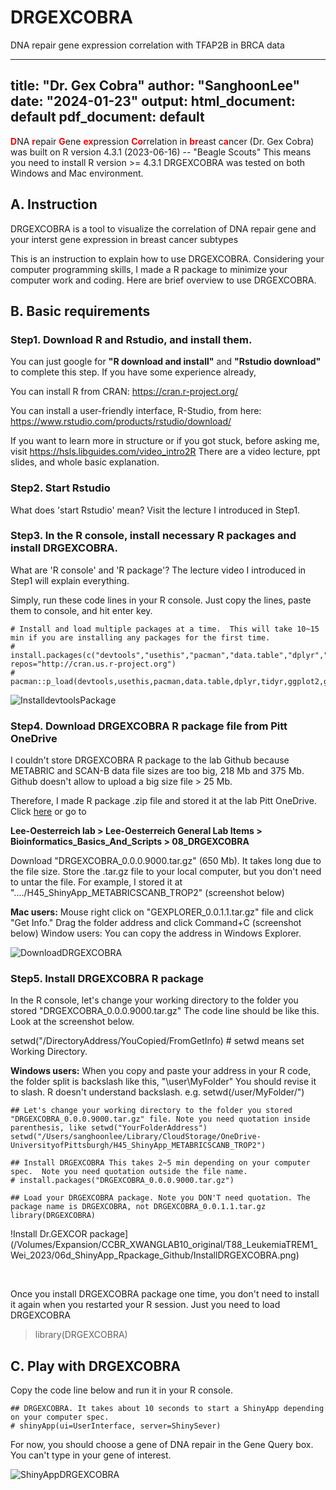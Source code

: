 # DRGEXCOBRA
DNA repair gene expression correlation with TFAP2B in BRCA data


---
title: "Dr. Gex Cobra"
author: "SanghoonLee"
date: "2024-01-23"
output: 
  html_document: default
pdf_document: default
---
  <span style="color:red">**D**</span>NA <span style="color:red">**r**</span>epair <span style="color:red">**G**</span>ene <span style="color:red">**ex**</span>pression <span style="color:red">**Co**</span>rrelation in <span style="color:red">**br**</span>east c<span style="color:red">**a**</span>ncer (Dr. Gex Cobra) was built on R version 4.3.1 (2023-06-16) -- "Beagle Scouts"  This means you need to install R version >= 4.3.1
DRGEXCOBRA was tested on both Windows and Mac environment.


## A. Instruction 
DRGEXCOBRA is a tool to visualize the correlation of DNA repair gene and your interst gene expression in breast cancer subtypes 

This is an instruction to explain how to use DRGEXCOBRA. Considering your computer programming skills, I made a R package to minimize your computer work and coding. Here are brief overview to use DRGEXCOBRA.

## B. Basic requirements

### Step1. Download R and Rstudio, and install them. 
You can just google for **"R download and install"** and **"Rstudio download"** to complete this step. If you have some experience already,

You can install R from CRAN: https://cran.r-project.org/
  
  You can install a user-friendly interface, R-Studio, from here: https://www.rstudio.com/products/rstudio/download/
  
  If you want to learn more in structure or if you got stuck, before asking me, visit https://hsls.libguides.com/video_intro2R There are a video lecture, ppt slides, and whole basic explanation.

### Step2. Start Rstudio
What does 'start Rstudio' mean? Visit the lecture I introduced in Step1.

### Step3. In the R console, install necessary R packages and install DRGEXCOBRA. 
What are 'R console' and 'R package'? The lecture video I introduced in Step1 will explain everything.

Simply, run these code lines in your R console. Just copy the lines, paste them to console, and hit enter key.

```{r}
# Install and load multiple packages at a time.  This will take 10~15 min if you are installing any packages for the first time.
# install.packages(c("devtools","usethis","pacman","data.table","dplyr","tidyr","ggplot2","ggpubr","purrr","shiny"), repos="http://cran.us.r-project.org")
# pacman::p_load(devtools,usethis,pacman,data.table,dplyr,tidyr,ggplot2,ggpubr,purrr,shiny)
```
![InstalldevtoolsPackage](https://github.com/leeoesterreich/DRGEXCOBRA/assets/87338488/bd7864ca-39d7-460f-b378-c06ae45b9c98)

### Step4. Download DRGEXCOBRA R package file from Pitt OneDrive
I couldn't store DRGEXCOBRA R package to the lab Github because METABRIC and SCAN-B data file sizes are too big, 218 Mb and 375 Mb. Github doesn't allow to upload a big size file > 25 Mb.

Therefore, I made R package .zip file and stored it at the lab Pitt OneDrive. Click [here](https://pitt-my.sharepoint.com/:f:/r/personal/avleelab_pitt_edu/Documents/Lee-Oesterreich%20Lab/Lee-Oesterreich%20General%20Lab%20Items/Bioinformatics_Basics_And_Scripts/08_DRGEXCOBRA?csf=1&web=1&e=Fcy1dl) or go to 

**Lee-Oesterreich lab > Lee-Oesterreich General Lab Items > Bioinformatics_Basics_And_Scripts > 08_DRGEXCOBRA**

Download "DRGEXCOBRA_0.0.0.9000.tar.gz" (650 Mb). It takes long due to the file size. Store the .tar.gz file to your local computer, but you don't need to untar the file. For example, I stored it at "..../H45_ShinyApp_METABRICSCANB_TROP2" (screenshot below)

**Mac users:** Mouse right click on "GEXPLORER_0.0.1.1.tar.gz" file and click "Get Info." Drag the folder address and click Command+C (screenshot below)
Window users: You can copy the address in Windows Explorer.

![DownloadDRGEXCOBRA](https://github.com/leeoesterreich/DRGEXCOBRA/assets/87338488/a4a77818-bc0a-444d-9057-a51718630e8d)

### Step5. Install DRGEXCOBRA R package
In the R console, let's change your working directory to the folder you stored "DRGEXCOBRA_0.0.0.9000.tar.gz" The code line should be like this. Look at the screenshot below. 

setwd("/DirectoryAddress/YouCopied/FromGetInfo)    # setwd means set Working Directory. 

**Windows users:** When you copy and paste your address in your R code, the folder split is backslash like this, "\user\MyFolder\" You should revise it to slash. R doesn't understand backslash. e.g. setwd(/user/MyFolder/")
```{r}
## Let's change your working directory to the folder you stored "DRGEXCOBRA_0.0.0.9000.tar.gz" file. Note you need quotation inside parenthesis, like setwd("YourFolderAddress")
setwd("/Users/sanghoonlee/Library/CloudStorage/OneDrive-UniversityofPittsburgh/H45_ShinyApp_METABRICSCANB_TROP2")

## Install DRGEXCOBRA This takes 2~5 min depending on your computer spec.  Note you need quotation outside the file name. 
# install.packages("DRGEXCOBRA_0.0.0.9000.tar.gz")

## Load your DRGEXCOBRA package. Note you DON'T need quotation. The package name is DRGEXCOBRA, not DRGEXCOBRA_0.0.1.1.tar.gz
library(DRGEXCOBRA) 
```

!Install Dr.GEXCOR package](/Volumes/Expansion/CCBR_XWANGLAB10_original/T88_LeukemiaTREM1_Wei_2023/06d_ShinyApp_Rpackage_Github/InstallDRGEXCOBRA.png)

</br>
  
  Once you install DRGEXCOBRA package one time, you don't need to install it again when you restarted your R session. Just you need to load DRGEXCOBRA 

> library(DRGEXCOBRA)


## C. Play with DRGEXCOBRA

Copy the code line below and run it in your R console. 

```{r}
## DRGEXCOBRA. It takes about 10 seconds to start a ShinyApp depending on your computer spec.
# shinyApp(ui=UserInterface, server=ShinySever)
```

For now, you should choose a gene of DNA repair in the Gene Query box. You can't type in your gene of interest. 

![ShinyAppDRGEXCOBRA](https://github.com/leeoesterreich/DRGEXCOBRA/assets/87338488/242aaf88-c758-49d4-aa0d-3c6bbfe5877a)



